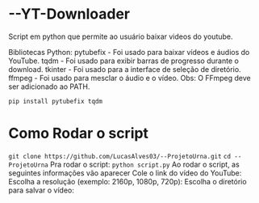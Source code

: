 # --YT-Downloader
Script em python que permite ao usuário baixar videos do youtube.

Bibliotecas Python:
pytubefix - Foi usado para baixar vídeos e áudios do YouTube.
tqdm - Foi usado para exibir barras de progresso durante o download.
tkinter - Foi usado para a interface de seleção de diretório.
ffmpeg - Foi usado para mesclar o áudio e o vídeo. 
Obs: O FFmpeg deve ser adicionado ao PATH.

`pip install pytubefix tqdm`
# Como Rodar o script
`git clone https://github.com/LucasAlves03/--ProjetoUrna.git`
`cd --ProjetoUrna`
Pra rodar o script: `python script.py`
Ao rodar o script, as seguintes informações vão aparecer
Cole o link do vídeo do YouTube: 
Escolha a resolução (exemplo: 2160p, 1080p, 720p): 
Escolha o diretório para salvar o vídeo:

